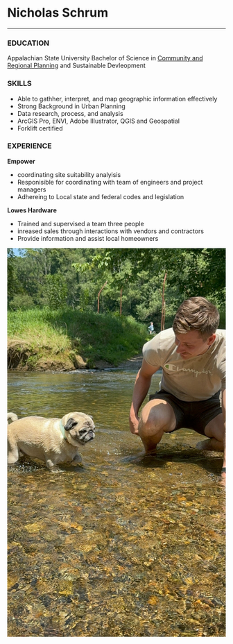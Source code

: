 # Nicholas Schrum

-------

### EDUCATION
Appalachian State University 
Bachelor of Science in [Community and Regional Planning](https://www.appstate.edu/academics/majors/id/community-regional-planning) and Sustainable Devleopment 

### SKILLS
- Able to gathher, interpret, and map geographic information effectively 
- Strong Background in Urban Planning
- Data research, process, and analysis
- ArcGIS Pro, ENVI, Adobe Illustrator, QGIS and Geospatial 
- Forklift certified
### EXPERIENCE
**Empower**
- coordinating site suitability analyisis
- Responisible for coordinating with team of engineers and project managers
- Adhereing to Local state and federal codes and legislation

**Lowes Hardware**
- Trained and supervised a team three people
- inreased sales through interactions with vendors and contractors 
- Provide information and assist local homeowners 



<img src="img/NolaNick.jpg">

